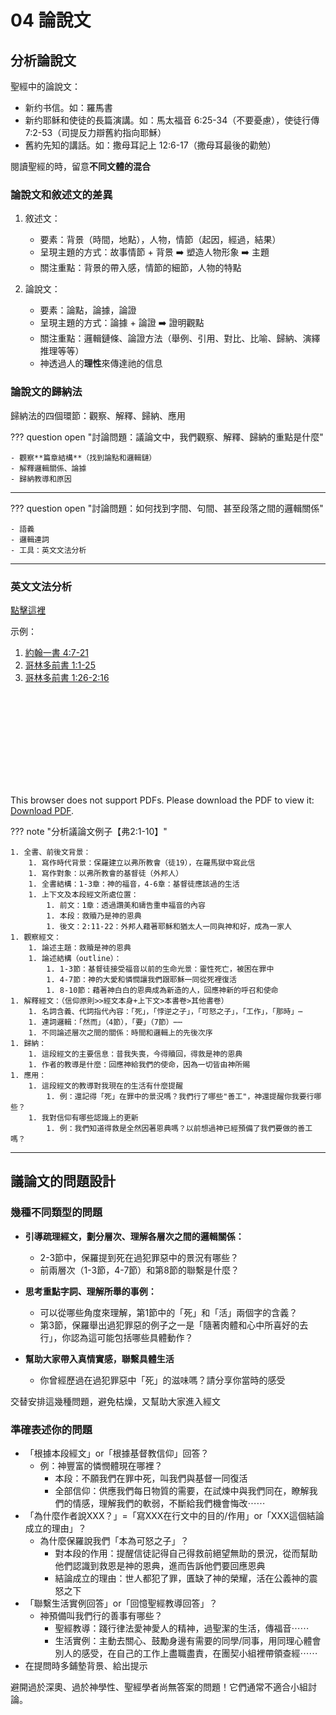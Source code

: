 # 04 論說文

## 分析論說文

聖經中的論說文：

- 新约书信。如：羅馬書
- 新约耶稣和使徒的長篇演講。如：馬太福音 6:25-34（不要憂慮），使徒行傳 7:2-53（司提反力辯舊約指向耶穌）
- 舊約先知的講話。如：撒母耳記上 12:6-17（撒母耳最後的勸勉）

閱讀聖經的時，留意**不同文體的混合**

### 論說文和敘述文的差異
1. 敘述文：
    - 要素：背景（時間，地點），人物，情節（起因，經過，結果）
    - 呈現主題的方式：故事情節 + 背景 :arrow_right: 塑造人物形象 :arrow_right: 主題
    - 關注重點：背景的帶入感，情節的細節，人物的特點
    
2. 論說文：
    - 要素：論點，論據，論證
    - 呈現主題的方式：論據 + 論證 :arrow_right: 證明觀點
    - 關注重點：邏輯鏈條、論證方法（舉例、引用、對比、比喻、歸納、演繹推理等等）
    - 神透過人的**理性**來傳達祂的信息

### 論說文的歸納法

歸納法的四個環節：觀察、解釋、歸納、應用

??? question open "討論問題：議論文中，我們觀察、解釋、歸納的重點是什麼"

    - 觀察**篇章結構**（找到論點和邏輯鏈）
    - 解釋邏輯關係、論據
    - 歸納教導和原因

-----

??? question open "討論問題：如何找到字間、句間、甚至段落之間的邏輯關係"

    - 語義
    - 邏輯連詞
    - 工具：英文文法分析

-----

### 英文文法分析

[點擊這裡](https://docs.google.com/document/d/1XImBnY-vAXNhShzHvTgs_YFuw8ulqlpDIpJuiic1RKA/edit)

示例：

1. [約翰一書 4:7-21](https://drive.google.com/file/d/1oHF-XBb--yXt8lMG9gPQRIQTg4xocu2g/view?usp=sharing)
2. [哥林多前書 1:1-25](https://drive.google.com/file/d/1gR-darNwkft-d0GPycFqSbru6qLZhmij/view?usp=sharing)
3. [哥林多前書 1:26-2:16](https://drive.google.com/file/d/1xEr40gQBhCvU184yJ0GAUiTG0tXGzPkt/view?usp=sharing)

<object data="https://drive.google.com/file/d/1oHF-XBb--yXt8lMG9gPQRIQTg4xocu2g/view?usp=sharing" type="application/pdf" width="750px" height="750px">
    <embed src="https://drive.google.com/file/d/1oHF-XBb--yXt8lMG9gPQRIQTg4xocu2g/view?usp=sharing" type="application/pdf">
        <p>This browser does not support PDFs. Please download the PDF to view it: <a href="https://drive.google.com/file/d/1oHF-XBb--yXt8lMG9gPQRIQTg4xocu2g/view?usp=sharing">Download PDF</a>.</p>
    </embed>
</object>

??? note "分析議論文例子【弗2:1-10】"

    1. 全書、前後文背景：
        1. 寫作時代背景：保羅建立以弗所教會（徒19），在羅馬獄中寫此信
        1. 寫作對象：以弗所教會的基督徒（外邦人）
        1. 全書結構：1-3章：神的福音，4-6章：基督徒應該過的生活
        1. 上下文及本段經文所處位置：
            1. 前文：1章：透過讚美和禱告重申福音的內容
            1. 本段：救贖乃是神的恩典
            1. 後文：2:11-22：外邦人藉著耶穌和猶太人一同與神和好，成為一家人
    1. 觀察經文：
        1. 論述主題：救贖是神的恩典
        1. 論述結構（outline）：
            1. 1-3節：基督徒接受福音以前的生命光景：靈性死亡，被困在罪中
            1. 4-7節：神的大愛和憐憫讓我們跟耶穌一同從死裡復活
            1. 8-10節：藉著神白白的恩典成為新造的人，回應神新的呼召和使命
    1. 解釋經文：（信仰原則>>經文本身+上下文>本書卷>其他書卷）
        1. 名詞含義、代詞指代內容：「死」，「悖逆之子」，「可怒之子」，「工作」，「那時」⋯
        1. 連詞邏輯：「然而」（4節），「要」（7節）⋯⋯
        1. 不同論述層次之間的關係：時間和邏輯上的先後次序
    1. 歸納：
        1. 這段經文的主要信息：昔我失喪，今得贖回，得救是神的恩典
        1. 作者的教導是什麼：回應神給我們的使命，因為一切皆由神所賜
    1. 應用：
        1. 這段經文的教導對我現在的生活有什麼提醒
            1. 例：還記得「死」在罪中的景況嗎？我們行了哪些"善工"，神還提醒你我要行哪些？
        1. 我對信仰有哪些認識上的更新
            1. 例：我們知道得救是全然因著恩典嗎？以前想過神已經預備了我們要做的善工嗎？

-----

## 議論文的問題設計

### 幾種不同類型的問題

- **引導疏理經文，劃分層次、理解各層次之間的邏輯關係：**

    - 2-3節中，保羅提到死在過犯罪惡中的景況有哪些？
    - 前兩層次（1-3節，4-7節）和第8節的聯繫是什麼？

- **思考重點字詞、理解所舉的事例：**

    - 可以從哪些角度來理解，第1節中的「死」和「活」兩個字的含義？
    - 第3節，保羅舉出過犯罪惡的例子之一是「隨著肉體和心中所喜好的去行」，你認為這可能包括哪些具體動作？

- **幫助大家帶入真情實感，聯繫具體生活**

    - 你曾經歷過在過犯罪惡中「死」的滋味嗎？請分享你當時的感受

交替安排這幾種問題，避免枯燥，又幫助大家進入經文

### 準確表述你的問題

- 「根據本段經文」or「根據基督教信仰」回答？
    - 例：神豐富的憐憫體現在哪裡？
        - 本段：不願我們在罪中死，叫我們與基督一同復活
        - 全部信仰：供應我們每日物質的需要，在試煉中與我們同在，瞭解我們的情感，理解我們的軟弱，不斷給我們機會悔改⋯⋯
- 「為什麼作者說XXX？」=「寫XXX在行文中的目的/作用」or「XXX這個結論成立的理由」？
    - 為什麼保羅說我們「本為可怒之子」？
        - 對本段的作用：提醒信徒記得自己得救前絕望無助的景況，從而幫助他們認識到救恩是神的恩典，進而告訴他們要回應恩典
        - 結論成立的理由：世人都犯了罪，匱缺了神的榮耀，活在公義神的震怒之下
- 「聯繫生活實例回答」or「回憶聖經教導回答」？
    - 神預備叫我們行的善事有哪些？
        - 聖經教導：踐行律法愛神愛人的精神，過聖潔的生活，傳福音⋯⋯
        - 生活實例：主動去關心、鼓勵身邊有需要的同學/同事，用同理心體會別人的感受，在自己的工作上盡職盡責，在團契小組裡帶領查經⋯⋯
- 在提問時多鋪墊背景、給出提示

避開過於深奧、過於神學性、聖經學者尚無答案的問題！它們通常不適合小組討論。
